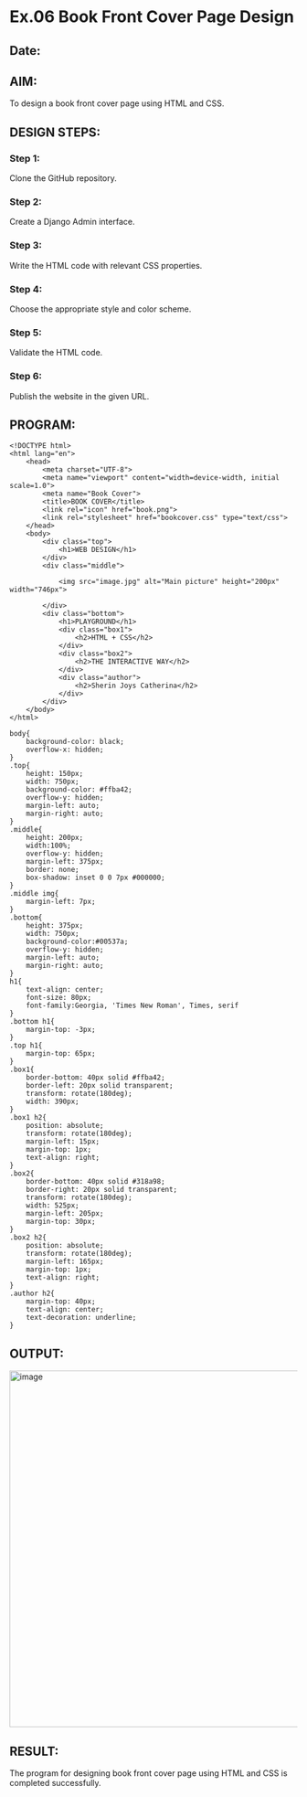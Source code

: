 # Ex.06 Book Front Cover Page Design
## Date:

## AIM:
To design a book front cover page using HTML and CSS.

## DESIGN STEPS:

### Step 1:
Clone the GitHub repository.

### Step 2:
Create a Django Admin interface.

### Step 3:
Write the HTML code with relevant CSS properties.

### Step 4:
Choose the appropriate style and color scheme.

### Step 5:
Validate the HTML code.

### Step 6:
Publish the website in the given URL.

## PROGRAM:

```
<!DOCTYPE html>
<html lang="en">
    <head>
        <meta charset="UTF-8">
        <meta name="viewport" content="width=device-width, initial scale=1.0">
        <meta name="Book Cover">
        <title>BOOK COVER</title>
        <link rel="icon" href="book.png">
        <link rel="stylesheet" href="bookcover.css" type="text/css">
    </head>
    <body>
        <div class="top">
            <h1>WEB DESIGN</h1>
        </div>
        <div class="middle">
            
            <img src="image.jpg" alt="Main picture" height="200px" width="746px">
           
        </div>
        <div class="bottom">
            <h1>PLAYGROUND</h1>
            <div class="box1">
                <h2>HTML + CSS</h2>
            </div>
            <div class="box2">
                <h2>THE INTERACTIVE WAY</h2>
            </div>
            <div class="author">
                <h2>Sherin Joys Catherina</h2>
            </div>
        </div>
    </body>
</html>
```

```
body{
    background-color: black;
    overflow-x: hidden;
}
.top{
    height: 150px;
    width: 750px;
    background-color: #ffba42;
    overflow-y: hidden;
    margin-left: auto;
    margin-right: auto;
}
.middle{
    height: 200px;
    width:100%;
    overflow-y: hidden;
    margin-left: 375px;
    border: none;
    box-shadow: inset 0 0 7px #000000;
}
.middle img{
    margin-left: 7px;
}
.bottom{
    height: 375px;
    width: 750px;
    background-color:#00537a;
    overflow-y: hidden;
    margin-left: auto;
    margin-right: auto;
}
h1{
    text-align: center;
    font-size: 80px;
    font-family:Georgia, 'Times New Roman', Times, serif
}
.bottom h1{
    margin-top: -3px;
}
.top h1{
    margin-top: 65px;
}
.box1{
    border-bottom: 40px solid #ffba42; 
    border-left: 20px solid transparent;
    transform: rotate(180deg); 
    width: 390px;
}
.box1 h2{
    position: absolute;
    transform: rotate(180deg);
    margin-left: 15px;
    margin-top: 1px;
    text-align: right;
}
.box2{
    border-bottom: 40px solid #318a98;  
    border-right: 20px solid transparent; 
    transform: rotate(180deg);
    width: 525px;
    margin-left: 205px;
    margin-top: 30px;
}
.box2 h2{
    position: absolute;
    transform: rotate(180deg);
    margin-left: 165px;
    margin-top: 1px;
    text-align: right;
}
.author h2{
    margin-top: 40px;
    text-align: center;
    text-decoration: underline;
}
```
## OUTPUT:

<img width="624" alt="image" src="https://github.com/Srujana0303/cover/assets/132996836/0a4d8e8a-a630-47c2-b039-4f3ec8b00586">


## RESULT:
The program for designing book front cover page using HTML and CSS is completed successfully.
